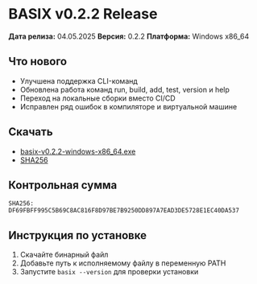 # BASIX v0.2.2 Release

**Дата релиза:** 04.05.2025
**Версия:** 0.2.2
**Платформа:** Windows x86_64

## Что нового

- Улучшена поддержка CLI-команд
- Обновлена работа команд run, build, add, test, version и help
- Переход на локальные сборки вместо CI/CD
- Исправлен ряд ошибок в компиляторе и виртуальной машине

## Скачать

- [basix-v0.2.2-windows-x86_64.exe](basix-v0.2.2-windows-x86_64.exe)
- [SHA256](basix-v0.2.2-windows-x86_64.exe.sha256)

## Контрольная сумма

```
SHA256: DF69FBFF995C5B69C8AC816F8D97BE7B9250DD897A7EAD3DE5728E1EC40DA537
```

## Инструкция по установке

1. Скачайте бинарный файл
2. Добавьте путь к исполняемому файлу в переменную PATH
3. Запустите `basix --version` для проверки установки 
